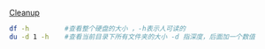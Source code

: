 [Cleanup](http://stackoverflow.com/questions/29930198/can-i-delete-data-from-ios-devicesupport)

```sh
df -h         #查看整个硬盘的大小 ，-h表示人可读的
du -d 1 -h    #查看当前目录下所有文件夹的大小 -d 指深度，后面加一个数值
```
